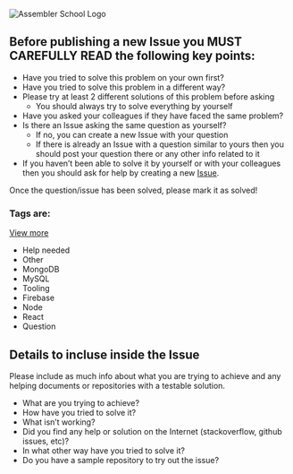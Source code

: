 ![Assembler School Logo](https://assets.website-files.com/5d7ac47d34aefe1ecf290ce6/5d7ac68da9740c393a589ee7_logo_org_1.png)


## Before publishing a new Issue you MUST CAREFULLY READ the following key points:
- Have you tried to solve this problem on your own first?
- Have you tried to solve this problem in a different way?
- Please try at least 2 different solutions of this problem before asking
    - You should always try to solve everything by yourself
- Have you asked your colleagues if they have faced the same problem?
- Is there an Issue asking the same question as yourself?
  - If no, you can create a new Issue with your question
  - If there is already an Issue with a question similar to yours then you should post your question there or any other info related to it
- If you haven’t been able to solve it by yourself or with your colleagues then you should ask for help by creating a new [Issue](https://github.com/assembler-school/mar-2020-tfm-questions/issues).

Once the question/issue has been solved, please mark it as solved! 

### Tags are:

[View more](https://github.com/assembler-school/mar-2020-tfm-questions/labels)

- Help needed
- Other 
- MongoDB
- MySQL
- Tooling
- Firebase
- Node
- React
- Question


## Details to incluse inside the Issue

Please include as much info about what you are trying to achieve and any helping documents or repositories with a testable solution.
- What are you trying to achieve?
- How have you tried to solve it?
- What isn’t working?
- Did you find any help or solution on the Internet (stackoverflow, github issues, etc)?
- In what other way have you tried to solve it?
- Do you have a sample repository to try out the issue?
